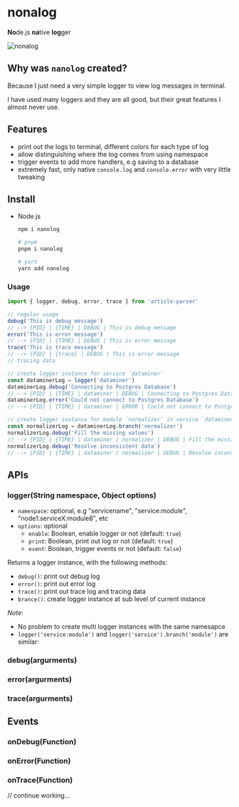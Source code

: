 # nonalog

**No**de.js **na**tive **log**ger

![nonalog](https://res.cloudinary.com/pwshub/image/upload/v1658918465/documentation/Screenshot-nonalog.jpg)


## Why was `nanolog` created?

Because I just need a very simple logger to view log messages in terminal.

I have used many loggers and they are all good, but their great features I almost never use.


## Features

- print out the logs to terminal, different colors for each type of log
- allow distinguishing where the log comes from using namespace
- trigger events to add more handlers, e.g saving to a database
- extremely fast, only native `console.log` and `console.error` with very little tweaking

## Install

- Node.js

  ```bash
  npm i nanolog

  # pnpm
  pnpm i nanolog

  # yarn
  yarn add nanolog
  ```

### Usage

```js
import { logger, debug, error, trace } from 'article-parser'

// regular usage
debug('This is debug message')
// --> {PID} | {TIME} | DEBUG | This is debug message
error('This is error message')
// --> {PID} | {TIME} | DEBUG | This is error message
trace('This is trace message')
// --> {PID} | {trace} | DEBUG | This is error message
// tracing data

// create logger instance for service `dataminer`
const dataminerLog = logger('dataminer')
dataminerLog.debug('Connecting to Postgres Database')
// --> {PID} | {TIME} | dataminer | DEBUG | Connecting to Postgres Database
dataminerLog.error('Could not connect to Postgres Database')
// --> {PID} | {TIME} | dataminer | ERROR | Could not connect to Postgres Database

// create logger instance for module `normalizer` in service `dataminer`
const normalizerLog = dataminerLog.branch('normalizer')
normalizerLog.debug('Fill the missing values')
// --> {PID} | {TIME} | dataminer / normalizer | DEBUG | Fill the missing values
normalizerLog.debug('Resolve inconsistent data')
// --> {PID} | {TIME} | dataminer / normalizer | DEBUG | Resolve inconsistent data
```

## APIs

### logger(String namespace, Object options)

- `namespace`: optional, e.g "servicename", "service:module", "node1:serviceX:module8", etc
- `options`: optional
  - `enable`: Boolean, enable logger or not (default: `true`)
  - `print`: Boolean, print out log or not (default: `true`)
  - `event`: Boolean, trigger events or not (default: `false`)

Returns a logger instance, with the following methods:

- `debug()`: print out debug log
- `error()`: print out error log
- `trace()`: print out trace log and tracing data
- `brance()`: create logger instance at sub level of current instance

*Note*:

- No problem to create multi logger instances with the same namesapce
- `logger('service:module')` and `logger('service').branch('module')` are similar:


### debug(argurments)
### error(argurments)
### trace(argurments)

## Events

### onDebug(Function)
### onError(Function)
### onTrace(Function)

// continue working...
